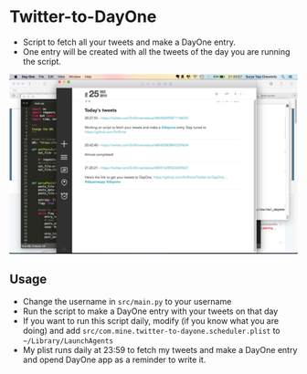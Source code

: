 # Twitter-to-DayOne

* Script to fetch all your tweets and make a DayOne entry.
* One entry will be created with all the tweets of the day you are running the script.

![Alt text](/preview_2.png?raw=true)

## Usage

* Change the username in `src/main.py` to your username
* Run the script to make a DayOne entry with your tweets on that day
* If you want to run this script daily, modify (if you know what you are doing) and add `src/com.mine.twitter-to-dayone.scheduler.plist` to `~/Library/LaunchAgents`
* My plist runs daily at 23:59 to fetch my tweets and make a DayOne entry and opend DayOne app as a reminder to write it.
